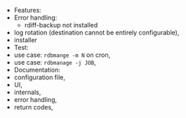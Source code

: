 * Features:
 * Error handling:
    * rdiff-backup not installed
 * log rotation (destination cannot be entirely configurable),
 * installer
* Test:
 * use case: `rdbmange -m N` on cron,
 * use case: `rdbmanage -j JOB`,
* Documentation:
 * configuration file,
 * UI,
 * internals,
 * error handling,
 * return codes,
